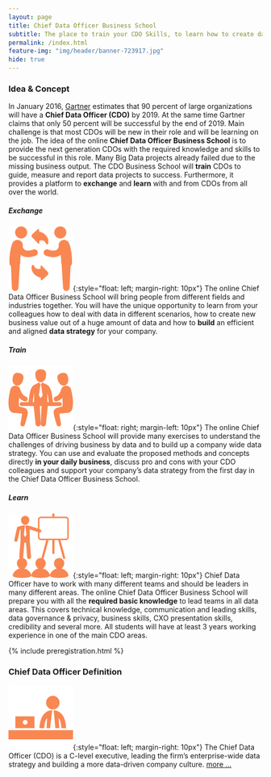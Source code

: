 ```yaml
---
layout: page
title: Chief Data Officer Business School
subtitle: The place to train your CDO Skills, to learn how to create data-driven business value for your company and to exchange with CDOs.
permalink: /index.html
feature-img: "img/header/banner-723917.jpg"
hide: true
---
```


### Idea & Concept
In January 2016, [Gartner](http://www.gartner.com/newsroom/id/3190117) estimates that 90 percent of large organizations 
will have a **Chief Data Officer (CDO)** by 2019. At the same time Gartner claims that only 50 percent will be successful by the 
end of 2019. Main challenge is that most CDOs will be new in their role and will be learning on the job. 
The idea of the online **Chief Data Officer Business School** is to provide the next generation CDOs with the required 
knowledge and skills to be successful in this role. Many Big Data projects already failed due to the missing business 
output. The CDO Business School will **train** CDOs to guide, measure and report data projects to success. Furthermore, 
it provides a platform to **exchange** and **learn** with and from CDOs from all over the world.

##### Exchange
![Exchange](/img/icons/men-exchanging-symbol.png){:style="float: left; margin-right: 10px"}
The online Chief Data Officer Business School will bring people from different fields and industries together. You will 
have the unique opportunity to learn from your colleagues how to deal with data in different scenarios, how to create 
new business value out of a huge amount of data and how to **build** an efficient and aligned **data strategy** for your 
company.

##### Train
![Train](/img/icons/business-table.png){:style="float: right; margin-left: 10px"}
The online Chief Data Officer Business School will provide many exercises to understand the challenges of driving 
business by data and to build up a company wide data strategy. You can use and evaluate the proposed methods and 
concepts directly **in your daily business**, discuss pro and cons with your CDO colleagues and support your company’s 
data strategy from the first day in the Chief Data Officer Business School.

##### Learn
![Learn](/img/icons/seo-training.png){:style="float: left; margin-right: 10px"}
Chief Data Officer have to work with many different teams and should be leaders in many different areas. The online 
Chief Data Officer Business School will prepare you with all the **required basic knowledge** to lead teams in all data 
areas. This covers technical knowledge, communication and leading skills, data governance & privacy, business skills, 
CXO presentation skills, credibility and several more.
All students will have at least 3 years working experience in one of the main CDO areas.


{% include preregistration.html %}


### Chief Data Officer Definition
![CDO](/img/icons/businessman.png){:style="float: left; margin-right: 10px"}
The Chief Data Officer (CDO) is a C-level executive, leading the firm’s enterprise-wide data strategy and building a 
more data-driven company culture. [more ...](/2016/02/15/CDO-definition.html)


